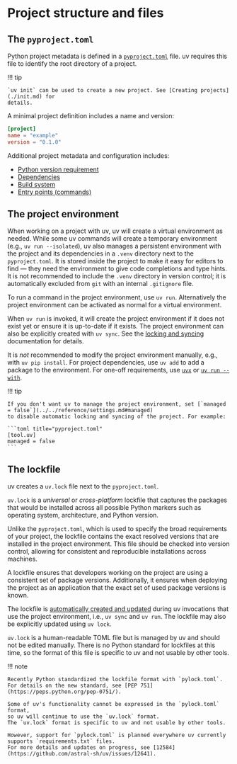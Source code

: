 # Project structure and files

## The `pyproject.toml`

Python project metadata is defined in a
[`pyproject.toml`](https://packaging.python.org/en/latest/guides/writing-pyproject-toml/) file. uv
requires this file to identify the root directory of a project.

!!! tip

    `uv init` can be used to create a new project. See [Creating projects](./init.md) for
    details.

A minimal project definition includes a name and version:

```toml title="pyproject.toml"
[project]
name = "example"
version = "0.1.0"
```

Additional project metadata and configuration includes:

- [Python version requirement](./config.md#python-version-requirement)
- [Dependencies](./dependencies.md)
- [Build system](./config.md#build-systems)
- [Entry points (commands)](./config.md#entry-points)

## The project environment

When working on a project with uv, uv will create a virtual environment as needed. While some uv
commands will create a temporary environment (e.g., `uv run --isolated`), uv also manages a
persistent environment with the project and its dependencies in a `.venv` directory next to the
`pyproject.toml`. It is stored inside the project to make it easy for editors to find — they need
the environment to give code completions and type hints. It is not recommended to include the
`.venv` directory in version control; it is automatically excluded from `git` with an internal
`.gitignore` file.

To run a command in the project environment, use `uv run`. Alternatively the project environment can
be activated as normal for a virtual environment.

When `uv run` is invoked, it will create the project environment if it does not exist yet or ensure
it is up-to-date if it exists. The project environment can also be explicitly created with
`uv sync`. See the [locking and syncing](./sync.md) documentation for details.

It is _not_ recommended to modify the project environment manually, e.g., with `uv pip install`. For
project dependencies, use `uv add` to add a package to the environment. For one-off requirements,
use [`uvx`](../../guides/tools.md) or
[`uv run --with`](./run.md#requesting-additional-dependencies).

!!! tip

    If you don't want uv to manage the project environment, set [`managed = false`](../../reference/settings.md#managed)
    to disable automatic locking and syncing of the project. For example:

    ```toml title="pyproject.toml"
    [tool.uv]
    managed = false
    ```

## The lockfile

uv creates a `uv.lock` file next to the `pyproject.toml`.

`uv.lock` is a _universal_ or _cross-platform_ lockfile that captures the packages that would be
installed across all possible Python markers such as operating system, architecture, and Python
version.

Unlike the `pyproject.toml`, which is used to specify the broad requirements of your project, the
lockfile contains the exact resolved versions that are installed in the project environment. This
file should be checked into version control, allowing for consistent and reproducible installations
across machines.

A lockfile ensures that developers working on the project are using a consistent set of package
versions. Additionally, it ensures when deploying the project as an application that the exact set
of used package versions is known.

The lockfile is [automatically created and updated](./sync.md#automatic-lock-and-sync) during uv
invocations that use the project environment, i.e., `uv sync` and `uv run`. The lockfile may also be
explicitly updated using `uv lock`.

`uv.lock` is a human-readable TOML file but is managed by uv and should not be edited manually.
There is no Python standard for lockfiles at this time, so the format of this file is specific to uv
and not usable by other tools.

!!! note

    Recently Python standardized the lockfile format with `pylock.toml`.
    For details on the new standard, see [PEP 751](https://peps.python.org/pep-0751/).

    Some of uv's functionality cannot be expressed in the `pylock.toml` format,
    so uv will continue to use the `uv.lock` format.
    The `uv.lock` format is specific to uv and not usable by other tools.

    However, support for `pylock.toml` is planned everywhere uv currently supports `requirements.txt` files.
    For more details and updates on progress, see [12584](https://github.com/astral-sh/uv/issues/12641).
